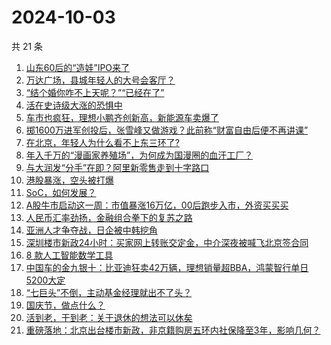 # 2024-10-03

共 21 条

<!-- BEGIN 36KR -->
<!-- 最后更新时间 2024-10-03 00:01:03 +0800 -->
1. [山东60后的“造娃”IPO来了](https://36kr.com/p/2974061655740678)
1. [万达广场，县城年轻人的大号会客厅？](https://36kr.com/p/2974771367940360)
1. [“结个婚你咋不上天呢？”“已经在了”](https://36kr.com/p/2973323119628296)
1. [活在史诗级大涨的恐惧中](https://36kr.com/p/2973741037981956)
1. [车市也疯狂，理想小鹏齐创新高，新能源车卖爆了](https://36kr.com/p/2973779483414537)
1. [掷1600万进军创投后，张雪峰又做游戏？此前称“财富自由后便不再讲课”](https://36kr.com/p/2973732045213699)
1. [在北京，年轻人为什么看不上东三环了?](https://36kr.com/p/2972367602815238)
1. [年入千万的“漫画家养殖场”，为何成为国漫圈的血汗工厂？](https://36kr.com/p/2973920890888072)
1. [与大润发“分手”在即？阿里新零售走到十字路口](https://36kr.com/p/2973470821142536)
1. [港股暴涨，空头被打爆](https://36kr.com/p/2975157358055688)
1. [SoC，如何发展？](https://36kr.com/p/2973324553933063)
1. [A股牛市启动这一周：市值暴涨16万亿，00后跑步入市，外资买买买](https://36kr.com/p/2973732030599168)
1. [人民币汇率劲扬，金融组合拳下的复苏之路](https://36kr.com/p/2973551682048007)
1. [亚洲人才争夺战，日企被中韩挖角](https://36kr.com/p/2973641494286595)
1. [深圳楼市新政24小时：买家网上转账交定金，中介深夜被喊飞北京签合同](https://36kr.com/p/2973731955626249)
1. [8 款人工智能数学工具](https://36kr.com/p/2973345426349960)
1. [中国车的金九银十：比亚迪狂卖42万辆，理想销量超BBA，鸿蒙智行单日5200大定](https://36kr.com/p/2974877090648071)
1. [“七巨头”不倒，主动基金经理就出不了头？](https://36kr.com/p/2973969161736199)
1. [国庆节，做点什么？](https://36kr.com/p/2973475388248071)
1. [活到老，干到老：关于退休的想法可以休矣](https://36kr.com/p/2963811410989057)
1. [重磅落地：北京出台楼市新政，非京籍购房五环内社保降至3年，影响几何？](https://36kr.com/p/2973455567507465)
<!-- END 36KR -->